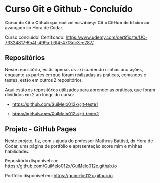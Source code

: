 # Curso Git e Github - Concluído
Curso de Git e Github que realizei na Udemy: Git e GitHub do básico ao avançado do Hora de Codar.

Curso concluído! 
Certificado: https://www.udemy.com/certificate/UC-73324817-6b4f-499a-b6f4-47f3dc3ee287/

## Repositórios

Neste repositório, estão apenas os .txt contendo minhas anotações, enquanto as partes em que foram realizadas as práticas, comandos e testes, estão em outros 2 repositórios.

Aqui estão os repositórios utilizados para aprender as práticas, que foram divididos em 2 ao longo do curso:

* https://github.com/GuiMelo012x/git-teste1

* https://github.com/GuiMelo012x/git-teste2

## Projeto - GitHub Pages

Neste projeto, fiz, com a ajuda do professor Matheus Battisti, do Hora de Codar, uma página de portfólio e apresentação sobre mim e minhas habilidades.

Repositório disponível em: https://github.com/GuiMelo012x/GuiMelo012x.github.io 

Portfólio disponível em: https://guimelo012x.github.io
